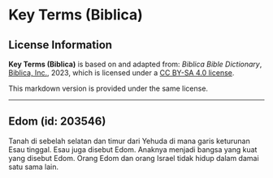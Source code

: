 # Key Terms (Biblica)

## License Information

**Key Terms (Biblica)** is based on and adapted from: _Biblica Bible Dictionary_, [Biblica, Inc.](https://www.biblica.com/), 2023, which is licensed under a [CC BY-SA 4.0 license](https://creativecommons.org/licenses/by-sa/4.0/legalcode.en).

This markdown version is provided under the same license.



--------------------------------

## Edom (id: 203546)

Tanah di sebelah selatan dan timur dari Yehuda di mana garis keturunan Esau tinggal. Esau juga disebut Edom. Anaknya menjadi bangsa yang kuat yang disebut Edom. Orang Edom dan orang Israel tidak hidup dalam damai satu sama lain.


